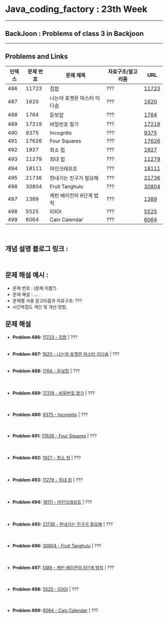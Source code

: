 # Java_coding_factory : 23th Week

---

## BackJoon : Problems of class 3 in Backjoon  

---

## Problems and Links

| 인덱스 | 문제 번호 | 문제 제목 | 자료구조/알고리즘 | URL |
|--------|------------|-----------------------------|----------------------|------------------------------------------------|
| 486 | 11723 | 집합 | ??? | [11723](https://www.acmicpc.net/problem/11723) |
| 487 | 1620 | 나는야 포켓몬 마스터 이다솜 | ??? | [1620](https://www.acmicpc.net/problem/1620) |
| 488 | 1764 | 듣보잡 | ??? | [1764](https://www.acmicpc.net/problem/1764) |
| 489 | 17219 | 비밀번호 찾기 | ??? | [17219](https://www.acmicpc.net/problem/17219) |
| 490 | 9375 | Incognito | ??? | [9375](https://www.acmicpc.net/problem/9375) |
| 491 | 17626 | Four Squares | ??? | [17626](https://www.acmicpc.net/problem/17626) |
| 492 | 1927 | 최소 힙 | ??? | [1927](https://www.acmicpc.net/problem/1927) |
| 493 | 11279 | 최대 힙 | ??? | [11279](https://www.acmicpc.net/problem/11279) |
| 494 | 18111 | 마인크래프트 | ??? | [18111](https://www.acmicpc.net/problem/18111) |
| 495 | 21736 | 헌내기는 친구가 필요해 | ??? | [21736](https://www.acmicpc.net/problem/21736) |
| 496 | 30804 | Fruit Tanghulu | ??? | [30804](https://www.acmicpc.net/problem/30804) |
| 497 | 1389 | 케빈 베이컨의 6단계 법칙 | ??? | [1389](https://www.acmicpc.net/problem/1389) |
| 498 | 5525 | IOIOI | ??? | [5525](https://www.acmicpc.net/problem/5525) |
| 499 | 6064 | Cain Calendar | ??? | [6064](https://www.acmicpc.net/problem/6064) |


<br>

## 개념 설명 블로그 링크 : <br><br>

## 문제 해설 예시 : 
- 문제 번호 : (문제 이름?)
- 문제 해설 : .... 
- 문제별 사용 알고리즘과 자료구조: ???
- 시간복잡도 계산 및 개선 방법.

## 문제 해설
- **Problem 486:** [11723 - 집합](https://www.acmicpc.net/problem/11723) | ???
<br><br><br>
- **Problem 487:** [1620 - 나는야 포켓몬 마스터 이다솜](https://www.acmicpc.net/problem/1620) | ???
<br><br><br>
- **Problem 488:** [1764 - 듣보잡](https://www.acmicpc.net/problem/1764) | ???  
<br><br><br>
- **Problem 489:** [17219 - 비밀번호 찾기](https://www.acmicpc.net/problem/17219) | ???  
<br><br><br>
- **Problem 490:** [9375 - Incognito](https://www.acmicpc.net/problem/9375) | ???  
<br><br><br>
- **Problem 491:** [17626 - Four Squares](https://www.acmicpc.net/problem/17626) | ???  
<br><br><br>
- **Problem 492:** [1927 - 최소 힙](https://www.acmicpc.net/problem/1927) | ???  
<br><br><br>
- **Problem 493:** [11279 - 최대 힙](https://www.acmicpc.net/problem/11279) | ???  
<br><br><br>
- **Problem 494:** [18111 - 마인크래프트](https://www.acmicpc.net/problem/18111) | ???  
<br><br><br>
- **Problem 495:** [21736 - 헌내기는 친구가 필요해](https://www.acmicpc.net/problem/21736) | ???  
<br><br><br>
- **Problem 496:** [30804 - Fruit Tanghulu](https://www.acmicpc.net/problem/30804) | ???  
<br><br><br>
- **Problem 497:** [1389 - 케빈 베이컨의 6단계 법칙](https://www.acmicpc.net/problem/1389) | ???  
<br><br><br>
- **Problem 498:** [5525 - IOIOI](https://www.acmicpc.net/problem/5525) | ???  
<br><br><br>
- **Problem 499:** [6064 - Cain Calendar](https://www.acmicpc.net/problem/6064) | ???  
